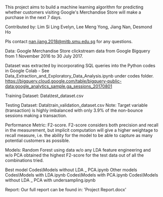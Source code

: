 This project aims to build a machine learning algorithm for predicting whether customers visiting Google's Merchandise Store will make a purchase in the next 7 days.

Contributed by: Lim Si Ling Evelyn, Lee Meng Yong, Jiang Nan, Desmond Ho

Pls contact nan.jiang.2018@mitb.smu.edu.sg for any questions.

Data:
Google Merchandise Store clickstream data from Google Bigquery from 1 November 2016 to 30 July 2017.

Dataset was extracted by incorporating SQL queries into the Python codes in Google Colab - See Data_Extraction_and_Exploratory_Data_Analysis.ipynb under codes folder. https://bigquery.cloud.google.com/table/bigquery-public-data:google_analytics_sample.ga_sessions_20170801

Training Dataset:
Data\test_dataset.csv

Testing Dataset:
Data\train_validation_dataset.csv
Note: Target variable (transaction) is highly imbalanced with only 3.9% of the non-bounce sessions making a transaction.

Performance Metric: 
F2-score. F2-score considers both precision and recall in the measurement, but implicit computation will give a higher weightage to recall measure, i.e. the ability for the model to be able to capture as many potential customers as possible.

Models:
Random Forest using data w/o any LDA feature engineering and w/o PCA obtained the highest F2-score for the test data out of all the combinations tried.

Best model
Codes\Models without LDA _ PCA.ipynb
Other models
Codes\Models with LDA.ipynb
Codes\Models with PCA.ipynb
Codes\Models without LDA _ PCA with undersampling.ipynb

Report:
Our full report can be found in: 'Project Report.docx'
